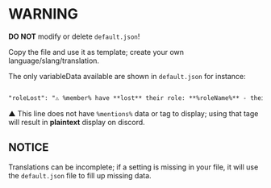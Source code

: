 # WARNING #

**DO NOT** modify or delete `default.json`!

Copy the file and use it as template; create your own language/slang/translation.

The only variableData available are shown in `default.json`
for instance: 
```md

"roleLost": "⚠ %member% have **lost** their role: **%roleName%** - their **temporary** access has __EXPIRED__ 😭",

```
▲ This line does not have `%mentions%` data or tag to display; using that tage will result in **plaintext** display on discord.


## NOTICE ##

Translations can be incomplete; if a setting is missing in your file, it will use the `default.json` file to fill up missing data.
